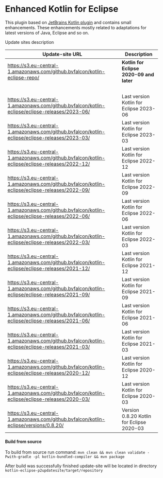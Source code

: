 Enhanced Kotlin for Eclipse
==============

This plugin based on [JetBrains Kotlin plugin](https://github.com/JetBrains/kotlin-eclipse) and contains small enhancements. These enhancements mostly related to adaptations for latest versions of Java, Eclipse and so on.

Update sites description

Update-site URL | Description
----------------|------------
https://s3.eu-central-1.amazonaws.com/github.bvfalcon/kotlin-eclipse-repo/ | **Kotlin for Eclipse 2020-09 and later**
&nbsp; | &nbsp;
https://s3.eu-central-1.amazonaws.com/github.bvfalcon/kotlin-eclipse/eclipse-releases/2023-06/ | Last version Kotlin for Eclipse 2023-06
https://s3.eu-central-1.amazonaws.com/github.bvfalcon/kotlin-eclipse/eclipse-releases/2023-03/ | Last version Kotlin for Eclipse 2023-03
https://s3.eu-central-1.amazonaws.com/github.bvfalcon/kotlin-eclipse/eclipse-releases/2022-12/ | Last version Kotlin for Eclipse 2022-12
https://s3.eu-central-1.amazonaws.com/github.bvfalcon/kotlin-eclipse/eclipse-releases/2022-09/ | Last version Kotlin for Eclipse 2022-09
https://s3.eu-central-1.amazonaws.com/github.bvfalcon/kotlin-eclipse/eclipse-releases/2022-06/ | Last version Kotlin for Eclipse 2022-06
https://s3.eu-central-1.amazonaws.com/github.bvfalcon/kotlin-eclipse/eclipse-releases/2022-03/ | Last version Kotlin for Eclipse 2022-03
https://s3.eu-central-1.amazonaws.com/github.bvfalcon/kotlin-eclipse/eclipse-releases/2021-12/ | Last version Kotlin for Eclipse 2021-12
https://s3.eu-central-1.amazonaws.com/github.bvfalcon/kotlin-eclipse/eclipse-releases/2021-09/ | Last version Kotlin for Eclipse 2021-09
https://s3.eu-central-1.amazonaws.com/github.bvfalcon/kotlin-eclipse/eclipse-releases/2021-06/ | Last version Kotlin for Eclipse 2021-06
https://s3.eu-central-1.amazonaws.com/github.bvfalcon/kotlin-eclipse/eclipse-releases/2021-03/ | Last version Kotlin for Eclipse 2021-03
https://s3.eu-central-1.amazonaws.com/github.bvfalcon/kotlin-eclipse/eclipse-releases/2020-12/ | Last version Kotlin for Eclipse 2020-12
https://s3.eu-central-1.amazonaws.com/github.bvfalcon/kotlin-eclipse/eclipse-releases/2020-03/ | Last version Kotlin for Eclipse 2020-03
https://s3.eu-central-1.amazonaws.com/github.bvfalcon/kotlin-eclipse/versions/0.8.20/ | Version 0.8.20 Kotlin for Eclipse 2020-03

#### Build from source

To build from source run command: `mvn clean && mvn clean validate -Pwith-gradle -pl kotlin-bundled-compiler && mvn package`

After build was successfully finished update-site will be located in directory `kotlin-eclipse-p2updatesite/target/repository`
